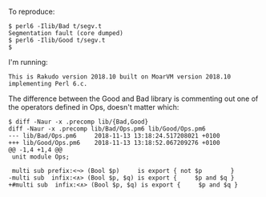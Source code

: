 To reproduce:

```
$ perl6 -Ilib/Bad t/segv.t
Segmentation fault (core dumped)
$ perl6 -Ilib/Good t/segv.t
$
```

I'm running:

```
This is Rakudo version 2018.10 built on MoarVM version 2018.10
implementing Perl 6.c.
```

The difference between the Good and Bad library is commenting
out one of the operators defined in Ops, doesn't matter which:

```
$ diff -Naur -x .precomp lib/{Bad,Good}
diff -Naur -x .precomp lib/Bad/Ops.pm6 lib/Good/Ops.pm6
--- lib/Bad/Ops.pm6     2018-11-13 13:18:24.517208021 +0100
+++ lib/Good/Ops.pm6    2018-11-13 13:18:52.067209276 +0100
@@ -1,4 +1,4 @@
 unit module Ops;
 
 multi sub prefix:<¬> (Bool $p)     is export { not $p        }
-multi sub  infix:<∧> (Bool $p, $q) is export {     $p and $q }
+#multi sub  infix:<∧> (Bool $p, $q) is export {     $p and $q }
```
